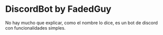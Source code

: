 # DiscordBot by FadedGuy

No hay mucho que explicar, como el nombre lo dice, es un bot de discord con funcionalidades simples.
